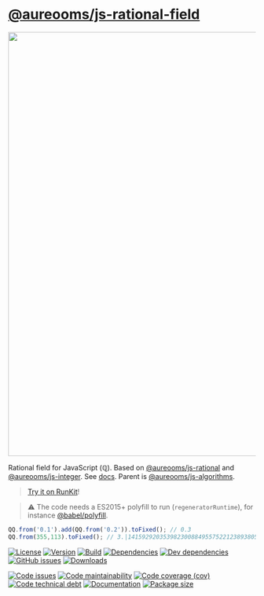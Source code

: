 [@aureooms/js-rational-field](https://aureooms.github.io/js-rational-field)
==

<img src="https://upload.wikimedia.org/wikipedia/commons/1/17/Number-systems.svg" width="864">

Rational field for JavaScript (ℚ).
Based on
[@aureooms/js-rational](http://aureooms.github.io/js-rational)
and
[@aureooms/js-integer](https://aureooms.github.io/js-integer).
See [docs](https://aureooms.github.io/js-rational-field).
Parent is [@aureooms/js-algorithms](https://github.com/aureooms/js-algorithms).

> [Try it on RunKit](https://runkit.com/aureooms/js-rational-field)!

> :warning: The code needs a ES2015+ polyfill to run (`regeneratorRuntime`),
> for instance [@babel/polyfill](https://babeljs.io/docs/usage/polyfill).

```js
QQ.from('0.1').add(QQ.from('0.2')).toFixed(); // 0.3
QQ.from(355,113).toFixed(); // 3.|1415929203539823008849557522123893805309734513274336283185840707964601769911504424778761061946902654867256637168
```

[![License](https://img.shields.io/github/license/aureooms/js-rational-field.svg)](https://raw.githubusercontent.com/aureooms/js-rational-field/master/LICENSE)
[![Version](https://img.shields.io/npm/v/@aureooms/js-rational-field.svg)](https://www.npmjs.org/package/@aureooms/js-rational-field)
[![Build](https://img.shields.io/travis/aureooms/js-rational-field/master.svg)](https://travis-ci.org/aureooms/js-rational-field/branches)
[![Dependencies](https://img.shields.io/david/aureooms/js-rational-field.svg)](https://david-dm.org/aureooms/js-rational-field)
[![Dev dependencies](https://img.shields.io/david/dev/aureooms/js-rational-field.svg)](https://david-dm.org/aureooms/js-rational-field?type=dev)
[![GitHub issues](https://img.shields.io/github/issues/aureooms/js-rational-field.svg)](https://github.com/aureooms/js-rational-field/issues)
[![Downloads](https://img.shields.io/npm/dm/@aureooms/js-rational-field.svg)](https://www.npmjs.org/package/@aureooms/js-rational-field)

[![Code issues](https://img.shields.io/codeclimate/issues/aureooms/js-rational-field.svg)](https://codeclimate.com/github/aureooms/js-rational-field/issues)
[![Code maintainability](https://img.shields.io/codeclimate/maintainability/aureooms/js-rational-field.svg)](https://codeclimate.com/github/aureooms/js-rational-field/trends/churn)
[![Code coverage (cov)](https://img.shields.io/codecov/c/gh/aureooms/js-rational-field/master.svg)](https://codecov.io/gh/aureooms/js-rational-field)
[![Code technical debt](https://img.shields.io/codeclimate/tech-debt/aureooms/js-rational-field.svg)](https://codeclimate.com/github/aureooms/js-rational-field/trends/technical_debt)
[![Documentation](https://aureooms.github.io/js-rational-field/badge.svg)](https://aureooms.github.io/js-rational-field/source.html)
[![Package size](https://img.shields.io/bundlephobia/minzip/@aureooms/js-rational-field)](https://bundlephobia.com/result?p=@aureooms/js-rational-field)
